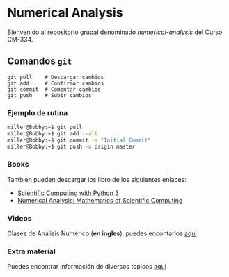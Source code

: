 Numerical Analysis
===
Bienvenido al repositorio grupal denominado *numerical-analysis* del Curso CM-334.

## Comandos `git`

```git
git pull    # Descargar cambios
git add     # Confirmar cambios
git commit  # Comentar cambios
git push    # Subir cambios
```

### Ejemplo de rutina

```bash
miller@Bobby:~$ git pull
miller@Bobby:~$ git add --all
miller@Bobby:~$ git commit -m "Initial Commit"
miller@Bobby:~$ git push -u origin master
```


### Books

Tambien pueden descargar los libro de los siguientes enlaces:
* [Scientific Computing with Python 3](https://b-ok.cc/book/2851389/0b0a11)
* [Numerical Analysis: Mathematics of Scientific Computing](https://b-ok.cc/book/3711944/1a9c5d)


### Videos
Clases de Análisis Numérico (**en ingles**), puedes encontarlos [aqui](https://www.youtube.com/channel/UCymnkm62lUBbdgRJsjqKqQg)

### Extra material
Puedes encontrar información de diversos topicos [aqui](https://ocw.mit.edu/index.htm)
